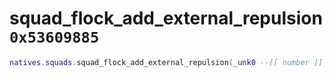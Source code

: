 # squad_flock_add_external_repulsion `0x53609885`

```lua
natives.squads.squad_flock_add_external_repulsion(_unk0 --[[ number ]], _unk1 --[[ number ]], _unk2 --[[ number ]], _unk3 --[[ number ]], _unk4 --[[ number ]], _unk5 --[[ number ]], _unk6 --[[ number ]], _unk7 --[[ number ]])
```